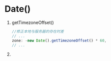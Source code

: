 # Date()

1. getTimezoneOffset()
    
    ```jsx
    //修正本地与服务器的存在时差
    // ...
    zone: -new Date().getTimezoneOffset() * 60,
    // ...
    ```
    
2.